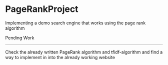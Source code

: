 # PageRankProject
Implementing a demo search engine that works using the page rank algorithm


Pending Work
______________________________
Check the already written PageRank algorithm and tfidf-algorithm and find a way to implement in into the already working website
